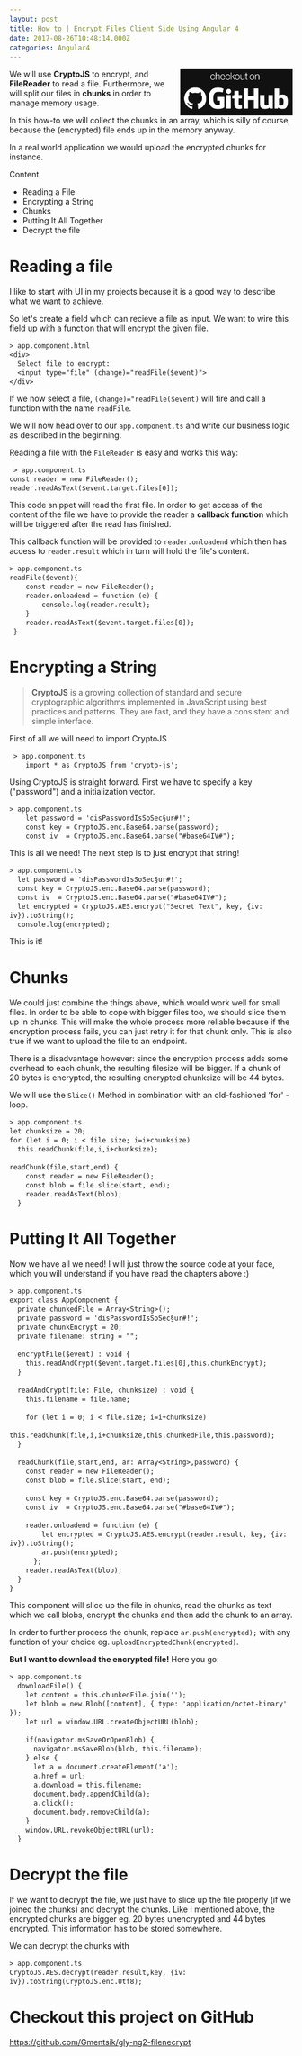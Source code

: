 ```yaml
---
layout: post
title: How to | Encrypt Files Client Side Using Angular 4
date: 2017-08-26T10:48:14.000Z
categories: Angular4
---
```


<a href="https://github.com/Gmentsik/gly-ng2-filenecrypt"><img src="/images/checkout-copy.PNG" style="float: right;margin-left:10px;width:200px"/></a>

We will use **CryptoJS** to encrypt,  and **FileReader** to read a file.
Furthermore,  we will split our files in **chunks** in order to manage memory usage.

In this how-to we will collect the chunks in an array, which is silly of course, because the (encrypted) file ends up in the memory anyway.

In a real world application we would upload the encrypted chunks for instance.

Content

+ Reading a File
+ Encrypting a String
+ Chunks
+ Putting It All Together
+ Decrypt the file



# Reading a file
I like to start with UI in my projects because it is a good way to describe what we want to achieve.

So let's create a field which can recieve a file as input. We want to wire this field up with a function that will encrypt the given file.

```
> app.component.html
<div>
  Select file to encrypt:
  <input type="file" (change)="readFile($event)">
</div>
```

If we now select a file,  `(change)="readFile($event)` will fire and call a function with the name `readFile`.

We will now head over to our `app.component.ts` and write our business logic as described in the beginning.

Reading a file with the `FileReader` is easy and works this way:

<pre><code data-language="javascript"> > app.component.ts
const reader = new FileReader();
reader.readAsText($event.target.files[0]);
</code></pre>

This code snippet will read the first file. In order to get access of the content of the file we have to provide the reader a **callback function** which will be triggered after the read has finished.

This callback function will be provided to `reader.onloadend` which then has access to `reader.result` which in turn will hold the file's content.

```
> app.component.ts
readFile($event){
    const reader = new FileReader();
    reader.onloadend = function (e) {
        console.log(reader.result);
    }
    reader.readAsText($event.target.files[0]);
 }
```

# Encrypting a String

> **CryptoJS** is a growing collection of standard and secure cryptographic algorithms implemented in JavaScript using best practices and patterns. They are fast, and they have a consistent and simple interface.


First of all we will need to import CryptoJS

```
 > app.component.ts
    import * as CryptoJS from 'crypto-js';
```

Using CryptoJS is straight forward.
First we have to specify a key ("password") and a initialization vector.

```
> app.component.ts
    let password = 'disPasswordIsSoSec§ur#!';
    const key = CryptoJS.enc.Base64.parse(password);
    const iv  = CryptoJS.enc.Base64.parse("#base64IV#");
```

This is all we need! The next step is to just encrypt that string!


```
> app.component.ts
  let password = 'disPasswordIsSoSec§ur#!';
  const key = CryptoJS.enc.Base64.parse(password);
  const iv  = CryptoJS.enc.Base64.parse("#base64IV#");
  let encrypted = CryptoJS.AES.encrypt("Secret Text", key, {iv: iv}).toString();
  console.log(encrypted);
```


This is it!

# Chunks

We could just combine the things above, which would work well for small files. In order to be able to cope with bigger files too, we should slice them up in chunks. This will make the whole process more reliable because if the encryption process fails, you can just retry it for that chunk only. This is also true if we want to upload the file to an endpoint.

There is a disadvantage however: since the encryption process adds some overhead to each chunk, the resulting filesize will be bigger. If a chunk of 20 bytes is encrypted, the resulting encrypted chunksize will be 44 bytes.

We will use the `Slice()` Method in combination with an old-fashioned 'for' -loop.

```
> app.component.ts
let chunksize = 20;
for (let i = 0; i < file.size; i=i+chunksize)
  this.readChunk(file,i,i+chunksize);

readChunk(file,start,end) {
    const reader = new FileReader();
    const blob = file.slice(start, end);
    reader.readAsText(blob);
  }
```


# Putting It All Together

Now we have all we need! I will just throw the source code at your face, which you will understand if you have read the chapters above :)

```
> app.component.ts
export class AppComponent {
  private chunkedFile = Array<String>();
  private password = 'disPasswordIsSoSec§ur#!';
  private chunkEncrypt = 20;
  private filename: string = "";

  encryptFile($event) : void {
    this.readAndCrypt($event.target.files[0],this.chunkEncrypt);
  }

  readAndCrypt(file: File, chunksize) : void {
    this.filename = file.name;

    for (let i = 0; i < file.size; i=i+chunksize)
      this.readChunk(file,i,i+chunksize,this.chunkedFile,this.password);
  }

  readChunk(file,start,end, ar: Array<String>,password) {
    const reader = new FileReader();
    const blob = file.slice(start, end);

    const key = CryptoJS.enc.Base64.parse(password);
    const iv  = CryptoJS.enc.Base64.parse("#base64IV#");

    reader.onloadend = function (e) {
        let encrypted = CryptoJS.AES.encrypt(reader.result, key, {iv: iv}).toString();
        ar.push(encrypted);
      };
    reader.readAsText(blob);
  }
}
```

This component will slice up the file in chunks, read the chunks as text which we call blobs, encrypt the chunks and then add the chunk to an array.

In order to further process the chunk, replace `ar.push(encrypted);` with any function of your choice eg. `uploadEncryptedChunk(encrypted)`.

**But I want to download the encrypted file!**
Here you go:
```
> app.component.ts
  downloadFile() {
    let content = this.chunkedFile.join('');
    let blob = new Blob([content], { type: 'application/octet-binary' });
    let url = window.URL.createObjectURL(blob);

    if(navigator.msSaveOrOpenBlob) {
      navigator.msSaveBlob(blob, this.filename);
    } else {
      let a = document.createElement('a');
      a.href = url;
      a.download = this.filename;
      document.body.appendChild(a);
      a.click();
      document.body.removeChild(a);
    }
    window.URL.revokeObjectURL(url);
  }
```

  # Decrypt the file
  If we want to decrypt the file, we just have to slice up the file properly (if we joined the chunks) and decrypt the chunks. Like I mentioned above, the encrypted chunks are bigger eg. 20 bytes unencrypted and 44 bytes encrypted. This information has to be stored somewhere.

  We can decrypt the chunks with

```
> app.component.ts
CryptoJS.AES.decrypt(reader.result,key, {iv: iv}).toString(CryptoJS.enc.Utf8);
```

  # Checkout this project on GitHub
  https://github.com/Gmentsik/gly-ng2-filenecrypt
